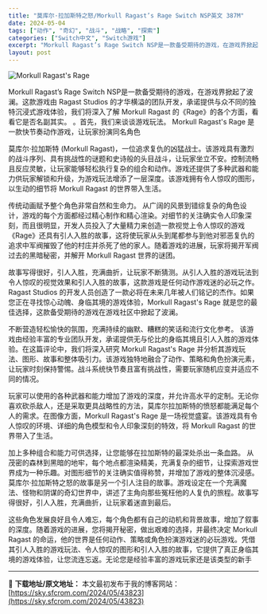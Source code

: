```yaml
---
title: "莫库尔·拉加斯特之怒/Morkull Ragast’s Rage Switch NSP英文 387M"
date: 2024-05-04
tags: ["动作", "奇幻", "战斗", "战略", "探索"]
categories: ["Switch中文", "Switch游戏"]
excerpt: "Morkull Ragast’s Rage Switch NSP是一款备受期待的游戏，在游戏界掀起了波澜。这款游戏由 Ragast Studios 的才华横溢的团队开发，承诺提供与众不同的独特沉浸式游戏体验，我们将深入了解 Morkull Ragast 的《Rage》的各个方面，看看它是否名副其实。&hellip;"
layout: post
---
```


<img class="aligncenter" src="https://sky.sfcrom.com/wp-content/uploads/2024/05/20240504161555-7b15c.jpeg" alt="Morkull Ragast's Rage" />

Morkull Ragast’s Rage Switch NSP是一款备受期待的游戏，在游戏界掀起了波澜。这款游戏由 Ragast Studios 的才华横溢的团队开发，承诺提供与众不同的独特沉浸式游戏体验，我们将深入了解 Morkull Ragast 的《Rage》的各个方面，看看它是否名副其实。 。首先，我们来谈谈游戏玩法。 Morkull Ragast's Rage 是一款快节奏动作游戏，让玩家扮演同名角色

莫库尔·拉加斯特 (Morkull Ragast)，一位追求复仇的凶猛战士。该游戏具有激烈的战斗序列、具有挑战性的谜题和史诗般的头目战斗，让玩家坐立不安。控制流畅且反应灵敏，让玩家能够轻松执行复杂的组合和动作。游戏还提供了多种武器和能力供玩家解锁和升级，为游戏玩法增添了一层深度。该游戏拥有令人惊叹的图形，以生动的细节将 Morkull Ragast 的世界带入生活。

传统动画赋予整个角色非常自然和生命力。
从广阔的风景到错综复杂的角色设计，游戏的每个方面都经过精心制作和精心渲染。对细节的关注确实令人印象深刻，而且很明显，开发人员投入了大量精力来创造一款视觉上令人惊叹的游戏《Rage》还具有引人入胜的故事，这将使玩家从头到尾都参与到他对邪恶复仇的追求中军阀摧毁了他的村庄并杀死了他的家人。随着游戏的进展，玩家将揭开军阀过去的黑暗秘密，并解开 Morkull Ragast 世界的谜团。

故事写得很好，引人入胜，充满曲折，让玩家不断猜测。从引人入胜的游戏玩法到令人惊叹的视觉效果和引人入胜的故事，这款游戏是任何动作游戏迷的必玩之作。 Ragast Studios 的开发人员创造了一款必将在未来几年被人们铭记的杰作。如果您正在寻找惊心动魄、身临其境的游戏体验，Morkull Ragast's Rage 就是您的最佳选择，这款备受期待的游戏在游戏社区中掀起了波澜。

不断营造轻松愉快的氛围，充满持续的幽默、糟糕的笑话和流行文化参考。
该游戏由经验丰富的专业团队开发，承诺提供无与伦比的身临其境且引人入胜的游戏体验。在这篇评论中，我们将深入研究 Morkull Ragast's Rage 并分析其游戏玩法、图形、故事和整体吸引力。该游戏独特地融合了动作、策略和角色扮演元素，让玩家时刻保持警惕。战斗系统快节奏且富有挑战性，需要玩家随机应变并适应不同的情况。

玩家可以使用的各种武器和能力增加了游戏的深度，并允许高水平的定制。无论你喜欢砍杀敌人，还是采取更具战略性的方法，莫库尔拉加斯特的愤怒都能满足每个人的需求。在图像方面，Morkull Ragast's Rage 是一场视觉盛宴。该游戏具有令人惊叹的环境、详细的角色模型和令人印象深刻的特效，将 Morkull Ragast 的世界带入了生活。

加上多种组合和能力可供选择，让您能够在拉加斯特的最深处杀出一条血路。
从茂密的森林到黑暗的地牢，每个地点都渲染精美，充满复杂的细节，让探索游戏世界成为一种乐趣。对图形细节的关注确实值得称赞，并增加了游戏的整体沉浸感。莫库尔·拉加斯特之怒的故事是另一个引人注目的故事。游戏设定在一个充满魔法、怪物和阴谋的奇幻世界中，讲述了主角向那些冤枉他的人复仇的旅程。故事写得很好，引人入胜，充满曲折，让玩家着迷直到最后。

这些角色发展良好且令人难忘，每个角色都有自己的动机和背景故事，增加了叙事的深度。随着游戏的进展，您将揭开秘密，做出艰难的选择，并最终决定 Morkull Ragast 的命运，他的世界是任何动作、策略或角色扮演游戏迷的必玩游戏。凭借其引人入胜的游戏玩法、令人惊叹的图形和引人入胜的故事，它提供了真正身临其境的游戏体验，让您流连忘返。无论您是经验丰富的游戏玩家还是该类型的新手

---
📖 **下载地址/原文地址：** 本文最初发布于我的博客网站：[https://sky.sfcrom.com/2024/05/43823](https://sky.sfcrom.com/2024/05/43823)
